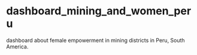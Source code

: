 # dashboard_mining_and_women_peru
dashboard about female empowerment in mining districts in Peru, South America.
